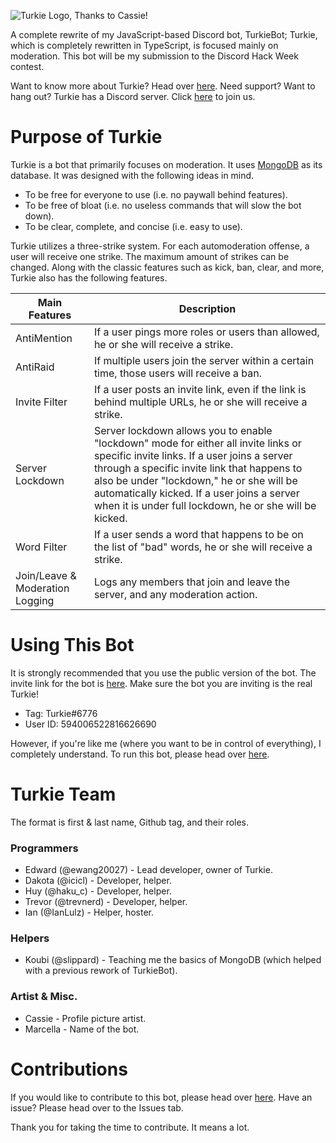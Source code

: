 ![Turkie Logo, Thanks to Cassie!](https://github.com/ewang20027/Turkie/blob/master/images/Turkie.png)

A complete rewrite of my JavaScript-based Discord bot, TurkieBot; Turkie, which is completely rewritten in TypeScript, is focused mainly on moderation. This bot will be my submission to the Discord Hack Week contest.

Want to know more about Turkie? Head over [here](https://github.com/ewang20027/Turkie/blob/master/mdpages/HISTORY.md).
Need support? Want to hang out? Turkie has a Discord server. Click [here](https://discord.gg/6eBTTDM) to join us.

# Purpose of Turkie
Turkie is a bot that primarily focuses on moderation. It uses [MongoDB](https://www.mongodb.com/) as its database. It was designed with the following ideas in mind.
- To be free for everyone to use (i.e. no paywall behind features).
- To be free of bloat (i.e. no useless commands that will slow the bot down).
- To be clear, complete, and concise (i.e. easy to use).

Turkie utilizes a three-strike system. For each automoderation offense, a user will receive one strike. The maximum amount of strikes can be changed. Along with the classic features such as kick, ban, clear, and more, Turkie also has the following features.

| Main Features | Description |
| --- | --- |
| AntiMention | If a user pings more roles or users than allowed, he or she will receive a strike. |
| AntiRaid | If multiple users join the server within a certain time, those users will receive a ban. |
| Invite Filter | If a user posts an invite link, even if the link is behind multiple URLs, he or she will receive a strike. |
| Server Lockdown | Server lockdown allows you to enable "lockdown" mode for either all invite links or specific invite links. If a user joins a server through a specific invite link that happens to also be under "lockdown," he or she will be automatically kicked. If a user joins a server when it is under full lockdown, he or she will be kicked. |
| Word Filter | If a user sends a word that happens to be on the list of "bad" words, he or she will receive a strike. |
| Join/Leave & Moderation Logging | Logs any members that join and leave the server, and any moderation action. |

# Using This Bot
It is strongly recommended that you use the public version of the bot. The invite link for the bot is [here](https://discordapp.com/api/oauth2/authorize?client_id=594006522816626690&permissions=8&scope=bot). Make sure the bot you are inviting is the real Turkie! 
- Tag: Turkie#6776
- User ID: 594006522816626690

However, if you're like me (where you want to be in control of everything), I completely understand. To run this bot, please head over [here](https://github.com/ewang20027/Turkie/blob/master/mdpages/RUNNING_THE_BOT.md).

# Turkie Team
The format is first & last name, Github tag, and their roles.
### Programmers
- Edward (@ewang20027) - Lead developer, owner of Turkie.
- Dakota (@icicl) - Developer, helper.
- Huy (@haku_c) - Developer, helper.
- Trevor (@trevnerd) - Developer, helper.
- Ian (@IanLulz) - Helper, hoster.

### Helpers
- Koubi (@slippard) - Teaching me the basics of MongoDB (which helped with a previous rework of TurkieBot).

### Artist & Misc.
- Cassie - Profile picture artist.
- Marcella - Name of the bot.

# Contributions
If you would like to contribute to this bot, please head over [here](https://github.com/ewang20027/Turkie/blob/master/CONTRIBUTING.md).
Have an issue? Please head over to the Issues tab. 

Thank you for taking the time to contribute. It means a lot. 